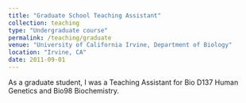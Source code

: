 ```yaml
---
title: "Graduate School Teaching Assistant"
collection: teaching
type: "Undergraduate course"
permalink: /teaching/graduate
venue: "University of California Irvine, Department of Biology"
location: "Irvine, CA"
date: 2011-09-01
---
```


As a graduate student, I was a Teaching Assistant for Bio D137 Human Genetics and Bio98 Biochemistry.
